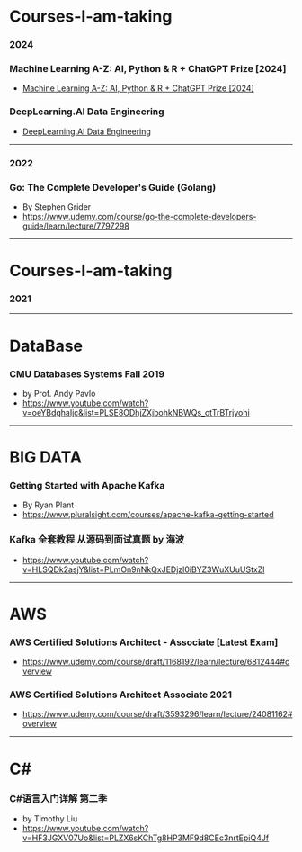 


# Courses-I-am-taking

### 2024

### Machine Learning A-Z: AI, Python & R + ChatGPT Prize [2024]

- [Machine Learning A-Z: AI, Python & R + ChatGPT Prize [2024]](https://www.udemy.com/course/machinelearning/?couponCode=KEEPLEARNING)

### DeepLearning.AI Data Engineering

- [DeepLearning.AI Data Engineering](https://github.com/uwspstar/Courses-I-am-taking/tree/main/DeepLearning.AI%20Data%20Engineering)

---

### 2022

### Go: The Complete Developer's Guide (Golang)

- By Stephen Grider
- https://www.udemy.com/course/go-the-complete-developers-guide/learn/lecture/7797298

---

# Courses-I-am-taking

### 2021

---

# DataBase

### CMU Databases Systems Fall 2019

- by Prof. Andy Pavlo
- https://www.youtube.com/watch?v=oeYBdghaIjc&list=PLSE8ODhjZXjbohkNBWQs_otTrBTrjyohi

---

# BIG DATA

### Getting Started with Apache Kafka

- By Ryan Plant
- https://www.pluralsight.com/courses/apache-kafka-getting-started

### Kafka 全套教程 从源码到面试真题 by 海波

- https://www.youtube.com/watch?v=HLSQDk2asjY&list=PLmOn9nNkQxJEDjzl0iBYZ3WuXUuUStxZl

---

# AWS

### AWS Certified Solutions Architect - Associate [Latest Exam]

- https://www.udemy.com/course/draft/1168192/learn/lecture/6812444#overview

### AWS Certified Solutions Architect Associate 2021

- https://www.udemy.com/course/draft/3593296/learn/lecture/24081162#overview

---

# C#

### C#语言入门详解 第二季

- by Timothy Liu
- https://www.youtube.com/watch?v=HF3JGXV07Uo&list=PLZX6sKChTg8HP3MF9d8CEc3nrtEpiQ4Jf

